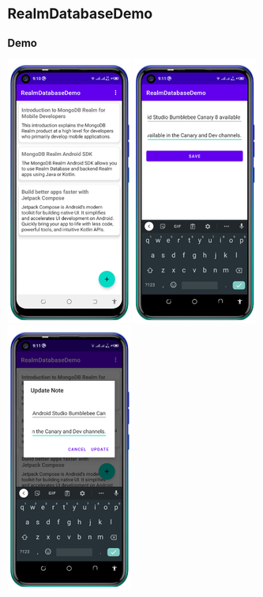 # RealmDatabaseDemo


## Demo

<p float="left">
<img src="screenshots/Screenshot_20210818-091028.png" width=250/>
<img src="screenshots/Screenshot_20210818-091130.png" width=250/>
<img src="screenshots/Screenshot_20210818-091204.png" width=250/>
  </p>
